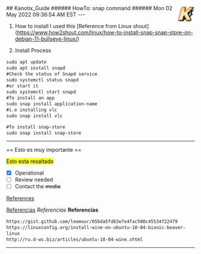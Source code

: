<img align="right" src="kanotix48.png">
## Kanotix_Guide
###### HowTo: snap command
###### Mon 02 May 2022 09:36:54 AM EST
---

1. How to install 
I used this [Reference from Linux shout] (https://www.how2shout.com/linux/how-to-install-snap-snap-store-on-debian-11-bullseye-linux/) 

2. Install Process 

```
sudo apt update
sudo apt install snapd
#Check the status of Snapd service
sudo systemctl status snapd
#or start it
sudo systemctl start snapd
#To install an app
sudo snap install application-name
#i.e installing vlc
sudo snap install vlc
```

```
#To install snap-store
sudo snap install snap-store
```


---

== Esto es muy importante ==

<mark>Esto esta resaltado</mark>

- [x] Operational
- [ ] Review needed
- [ ] Contact the ~~media~~ 

<span style="text-decoration: underline">References</span> 

<u>Referencias</u>
<i>Referencias</i>
<strong>Referencias</strong>

```
https://gist.github.com/leemour/05bda5fd83e7e4fac500c45534f22479
https://linuxconfig.org/install-wine-on-ubuntu-18-04-bionic-beaver-linux
http://ru.d-ws.biz/articles/ubuntu-18-04-wine.shtml
```
---
[^1]: Edited:March 5,2022.
